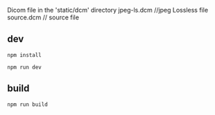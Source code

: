 Dicom file in the 'static/dcm' directory
jpeg-ls.dcm //jpeg Lossless file
source.dcm // source file
## dev ##
	npm install 

	npm run dev

## build ##
	npm run build